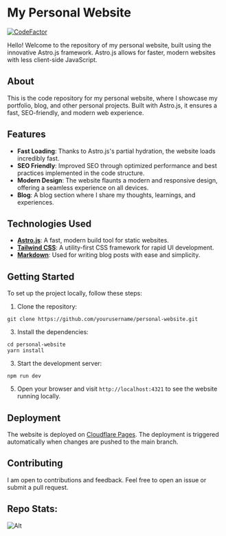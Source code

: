 # My Personal Website
[![CodeFactor](https://www.codefactor.io/repository/github/chark1es/chark1es.dev/badge)](https://www.codefactor.io/repository/github/chark1es/chark1es.dev)

Hello! Welcome to the repository of my personal website, built using the innovative Astro.js framework. Astro.js allows for faster, modern websites with less client-side JavaScript.

## About

This is the code repository for my personal website, where I showcase my portfolio, blog, and other personal projects. Built with Astro.js, it ensures a fast, SEO-friendly, and modern web experience.

## Features

- **Fast Loading**: Thanks to Astro.js's partial hydration, the website loads incredibly fast.
- **SEO Friendly**: Improved SEO through optimized performance and best practices implemented in the code structure.
- **Modern Design**: The website flaunts a modern and responsive design, offering a seamless experience on all devices.
- **Blog**: A blog section where I share my thoughts, learnings, and experiences.

## Technologies Used

- **[Astro.js](https://astro.build/)**: A fast, modern build tool for static websites.
- **[Tailwind CSS](https://tailwindcss.com/)**: A utility-first CSS framework for rapid UI development.
- **[Markdown](https://www.markdownguide.org/)**: Used for writing blog posts with ease and simplicity.

## Getting Started

To set up the project locally, follow these steps:

1. Clone the repository:
```
git clone https://github.com/yourusername/personal-website.git
```


3. Install the dependencies:
```
cd personal-website
yarn install
```


3. Start the development server:
```
npm run dev
```


5. Open your browser and visit `http://localhost:4321` to see the website running locally.

## Deployment

The website is deployed on [Cloudflare Pages](https://pages.cloudflare.com/). The deployment is triggered automatically when changes are pushed to the main branch.

## Contributing

I am open to contributions and feedback. Feel free to open an issue or submit a pull request.

## Repo Stats:

![Alt](https://repobeats.axiom.co/api/embed/0d9b3eefa68882e6199699f3f2228d095f4b4492.svg "Repobeats analytics image")
